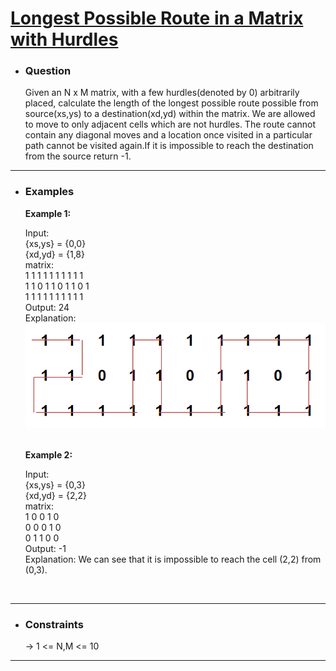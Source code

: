 <a href="https://practice.geeksforgeeks.org/problems/longest-possible-route-in-a-matrix-with-hurdles/1#"><h1>Longest Possible Route in a Matrix with Hurdles</h1></a>

- <h3>Question</h3>
    Given an N x M matrix, with a few hurdles(denoted by 0) arbitrarily placed, calculate the length of the longest possible route possible from source(xs,ys) to a destination(xd,yd) within the matrix. We are allowed to move to only adjacent cells which are not hurdles. The route cannot contain any diagonal moves and a location once visited in a particular path cannot be visited again.If it is impossible to reach the destination from the source return -1.
<hr>

- <h3>Examples</h3>
    <div>
    <b>Example 1:</b>

    Input:<br>
    {xs,ys} = {0,0}<br>
    {xd,yd} = {1,8}<br>
    matrix:<br>
            1 1 1 1 1 1 1 1 1 1<br>
            1 1 0 1 1 0 1 1 0 1<br>
            1 1 1 1 1 1 1 1 1 1<br>
    Output: 24<br>
    Explanation:<br>
    ![example-1](images/ex1.png)<br>
    </div>
    <br>
    <div>
    <b>Example 2:</b>

    Input:<br>
    {xs,ys} = {0,3}<br>
    {xd,yd} = {2,2}<br>
    matrix:<br>
            1 0 0 1 0<br>
            0 0 0 1 0<br>
            0 1 1 0 0<br>
    Output: -1<br>
    Explanation: We can see that it is impossible to reach the cell (2,2) from (0,3).<br>
    </div>
    <br>
<hr>

- <h3>Constraints</h3>
    → 1 <= N,M <= 10 <br>
<hr>

